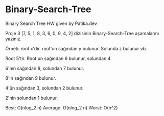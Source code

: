 # Binary-Search-Tree
Binary Search Tree HW given by Patika.dev

Proje 3
[7, 5, 1, 8, 3, 6, 0, 9, 4, 2] dizisinin Binary-Search-Tree aşamalarını yazınız.

Örnek: root x'dir. root'un sağından y bulunur. Solunda z bulunur vb.

<p> Root 5'tir. Root'un sağından 6 bulunur, solundan 4.
  <p>
<p> 6'nın sağından 8, solundan 7 bulunur.
    <p> 8'in sağından 9 bulunur.
      <p>
        <p>
    <p> 4'ün sağından 3, solundan 2 bulunur.
      <p> 2'nin solundan 1 bulunur.        
        <p>
          <p>
            <p>
              Best:  O(nlog_2 n)
              Average:  O(nlog_2 n)
              Worst:  O(n^2)
